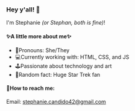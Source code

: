 ### Hey y'all! 👋

I'm Stephanie _(or Stephan, both is fine)_!


#### ✨A little more about me✨
- 🔮Pronouns: She/They
- 💻Currently working with: HTML, CSS, and JS
- 🕹️Passionate about technology and art
- 🖖Random fact: Huge Star Trek fan


#### 💬How to reach me:
Email: stephanie.candido42@gmail.com
